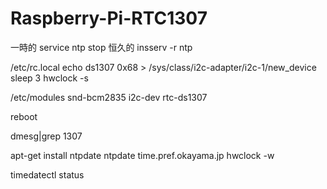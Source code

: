 # Raspberry-Pi-RTC1307

一時的
service ntp stop
恒久的
insserv -r ntp

/etc/rc.local
echo ds1307 0x68 > /sys/class/i2c-adapter/i2c-1/new_device
sleep 3
hwclock -s

/etc/modules
snd-bcm2835
i2c-dev
rtc-ds1307

reboot

dmesg|grep 1307

apt-get install ntpdate
ntpdate time.pref.okayama.jp
hwclock -w


timedatectl status
